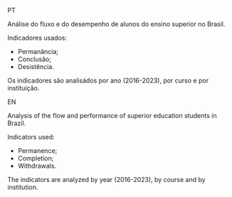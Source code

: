 PT

Análise do fluxo e do desempenho de alunos do ensino superior no Brasil.

Indicadores usados:
- Permanância;
- Conclusão;
- Desistência.

Os indicadores são analisádos por ano (2016-2023), por curso e por instituição.

EN

Analysis of the flow and performance of superior education students in Brazil.

Indicators used:
- Permanence;
- Completion;
- Withdrawals.

The indicators are analyzed by year (2016-2023), by course and by institution.
